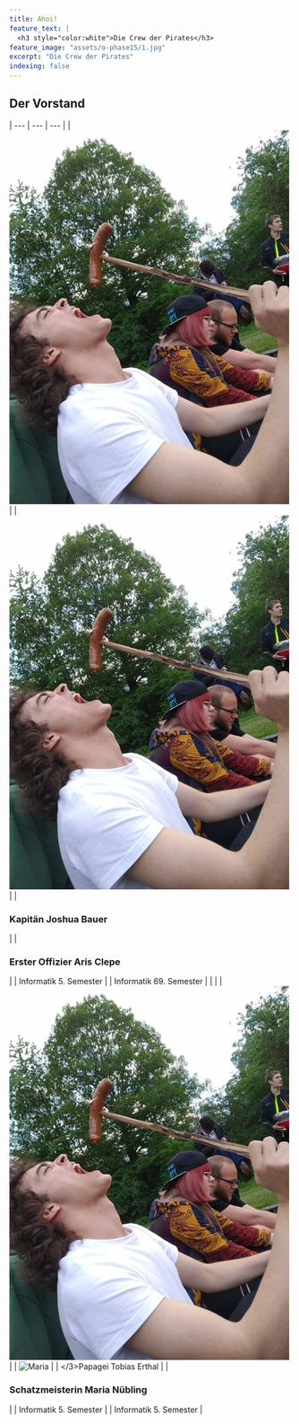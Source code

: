 ```yaml
---
title: Ahoi!
feature_text: |
  <h3 style="color:white">Die Crew der Pirates</h3>
feature_image: "assets/o-phase15/1.jpg"
excerpt: "Die Crew der Pirates"
indexing: false
---
```




## Der Vorstand

| --- | --- | --- |
| ![Joshua](/assets/crew19/maximilian_von_gaisberg.jpg) | | ![Aris](/assets/crew19/maximilian_von_gaisberg.jpg) |
| <h3>Kapitän Joshua Bauer</h3> | | <h3>Erster Offizier Aris Clepe</h3> |
| Informatik 5. Semester | | Informatik 69. Semester |
 | | 
| ![Tobias](/assets/crew19/maximilian_von_gaisberg.jpg) | | ![Maria](/assets/crew19/maria_nübling.jpg) |
| </3>Papagei Tobias Erthal</h3> | | <h3>Schatzmeisterin Maria Nübling</h3> |
| Informatik 5. Semester | | Informatik 5. Semester |

